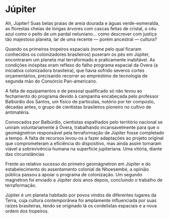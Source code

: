 # Júpiter

Ah, Júpiter! Suas belas praias de areia dourada e águas verde-esmeralda, as florestas cheias de longas árvores com cascas feitas de cristal, o céu azul como o peito de um pardal netuniano… como descrever com justiça tão majestoso planeta, lar de uma recente — porém ancestral — cultura?

Quando os primeiros tropeiros espaciais (nome pelo qual ficaram conhecidos os colonizadores brasileiros) puseram os pés em Júpiter, encontraram um planeta mal terraformado e praticamente inabitável. As condições inóspitas eram reflexo do falho programa espacial da Overa (a iniciativa colonizadora brasileira), que havia sofrido severos cortes orçamentários, precisando recorrer ao empréstimo de tecnologia de segunda mão do Consórcio Pan-americano.

A falta de equipamentos e de pessoal qualificado só não levou ao fechamento do programa devido à campanha encabeçada pelo professor Balbúrdio dos Santos, um físico de partículas, notório por ter composto, décadas antes, o grupo de cientistas brasileiros pioneiro no cultivo de antimatéria.

Convocados por Balbúrdio, cientistas espalhados pelo território nacional se uniram voluntariamente à Overa, trabalhando incansavelmente para que o geomágnetron responsável pela terraformação de Júpiter fosse completado a tempo. A falta de recursos levou-os a fazer adaptações ao projeto original que comprometeram a eficiência do dispositivo, mas ainda assim tornaram viável a sobrevivência humana na superfície jupiteriana. Uma vitória, diante das circunstâncias

Frente ao relativo sucesso do primeiro geomágnetron em Júpiter e do estabelecimento do assentamento colonial de Nhoesembé, a opinião pública passou a apoiar o programa de colonização. Um segundo magnétron foi enviado a Júpiter dois anos depois, concluindo o trabalho de terraformação.

Júpiter é um planeta habitado por povos vindos de diferentes lugares da Terra, cuja cultura contemporânea foi amplamente influenciada por suas raízes brasileiras, tendo se originado lá os cordelistas espaciais e a nova ordem dos tropeiros.
